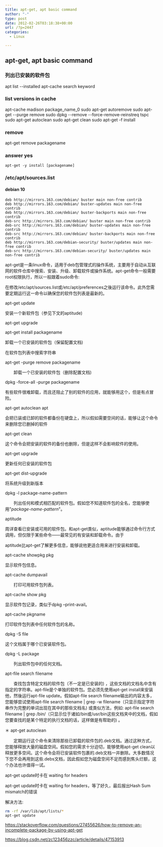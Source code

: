 ```yaml
---
title: apt-get, apt basic command
author: "-"
type: post
date: 2012-02-26T03:18:38+00:00
url: /?p=2447
categories:
  - Linux

---
```

## apt-get, apt basic command
### 列出已安装的软件包
  apt list --installed
  apt-cache search keyword

### list versions in cache
  apt-cache madison  package_name_0
  sudo apt-get autoremove
  sudo apt-get --purge remove
  sudo dpkg --remove --force-remove-reinstreq tspc
  sudo apt-get autoclean
  sudo apt-get clean
  sudo apt-get -f install
### remove 
  apt-get remove packagename

### answer yes
    apt-get -y install [packagename]

### /etc/apt/sources.list
#### debian 10
    deb http://mirrors.163.com/debian/ buster main non-free contrib
    deb http://mirrors.163.com/debian/ buster-updates main non-free contrib
    deb http://mirrors.163.com/debian/ buster-backports main non-free contrib
    deb-src http://mirrors.163.com/debian/ buster main non-free contrib
    deb-src http://mirrors.163.com/debian/ buster-updates main non-free contrib
    deb-src http://mirrors.163.com/debian/ buster-backports main non-free contrib
    deb http://mirrors.163.com/debian-security/ buster/updates main non-free contrib
    deb-src http://mirrors.163.com/debian-security/ buster/updates main non-free contrib

apt-get是一条linux命令，适用于deb包管理式的操作系统，主要用于自动从互联网的软件仓库中搜索、安装、升级、卸载软件或操作系统。apt-get命令一般需要root权限执行，所以一般跟着sudo命令:

在修改/etc/apt/sources.list或/etc/apt/preferences之後运行该命令。此外您需要定期运行这一命令以确保您的软件包列表是最新的。

apt-get update
  
安装一个新软件包（参见下文的aptitude) 

apt-get upgrade

apt-get install packagename
  
卸载一个已安装的软件包（保留配置文档) 


  
在软件包列表中搜索字符串

apt-get -purge remove packagename

　　卸载一个已安装的软件包（删除配置文档) 

dpkg -force-all -purge packagename

有些软件很难卸载，而且还阻止了别的软件的应用，就能够用这个，但是有点冒险。

apt-get autoclean apt

会把已装或已卸的软件都备份在硬盘上，所以假如需要空间的话，能够让这个命令来删除您已删掉的软件

apt-get clean
  
这个命令会把安装的软件的备份也删除，但是这样不会影响软件的使用。

apt-get upgrade

更新任何已安装的软件包

apt-get dist-upgrade

将系统升级到新版本

dpkg -l package-name-pattern

　　列出任何和模式相匹配的软件包。假如您不知道软件包的全名，您能够使用"_package-name-pattern_"。

aptitude

周详查看已安装或可用的软件包。和apt-get类似，aptitude能够通过命令行方式调用，但仅限于某些命令——最常见的有安装和卸载命令。由于

aptitude比apt-get了解更多信息，能够说他更适合用来进行安装和卸载。

apt-cache showpkg pkg

显示软件包信息。

apt-cache dumpavail

　　打印可用软件包列表。

apt-cache show pkg

显示软件包记录，类似于dpkg –print-avail。

apt-cache pkgname

打印软件包列表中任何软件包的名称。

dpkg -S file

这个文档属于哪个已安装软件包。

dpkg -L package

　　列出软件包中的任何文档。

apt-file search filename

　　查找包含特定文档的软件包（不一定是已安装的) ，这些文档的文档名中含有指定的字符串。apt-file是个单独的软件包。您必须先使用apt-get install来安装他，然後运行apt-file update。假如apt-file search filename输出的内容太多，您能够尝试使用apt-file search filename | grep -w filename（只显示指定字符串作为完整的单词出现在其中的那些文档名) 或类似方法，例如: apt-file search filename | grep /bin/（只显示位于诸如/bin或/usr/bin这些文档夹中的文档，假如您要查找的是某个特定的执行文档的话，这样做是有帮助的) 。

＊ apt-get autoclean

　　定期运行这个命令来清除那些已卸载的软件包的.deb文档。通过这种方式，您能够释放大量的磁盘空间。假如您的需求十分迫切，能够使用apt-get clean以释放更多空间。这个命令会将已安装软件包裹的.deb文档一并删除。大多数情况下您不会再用到这些.debs文档，因此假如您为磁盘空间不足而感到焦头烂额，这个办法也许值得一试。

apt-get update时卡在 waiting for headers

apt-get update时卡在 waiting for headers，等了好久，最后报出Hash Sum mismatch的错误
  
解决方法: 

```bash
rm -rf /var/lib/apt/lists/*
apt-get update
```

https://stackoverflow.com/questions/27455626/how-to-remove-an-incomplete-package-by-using-apt-get
  
https://blog.csdn.net/zc123456zzc/article/details/47153913